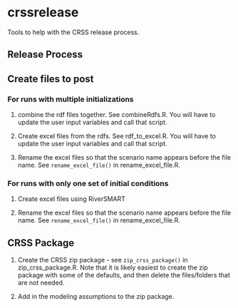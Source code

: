 # crssrelease

Tools to help with the CRSS release process.

## Release Process

## Create files to post

### For runs with multiple initializations

1. combine the rdf files together. See combineRdfs.R. You will have to update the user input variables and call that script. 

2. Create excel files from the rdfs. See rdf_to_excel.R. You will have to update the user input variables and call that script.

3. Rename the excel files so that the scenario name appears before the file name. See `rename_excel_file()` in rename_excel_file.R. 

### For runs with only one set of initial conditions

1. Create excel files using RiverSMART

2. Rename the excel files so that the scenario name appears before the file name. See `rename_excel_file()` in rename_excel_file.R. 

## CRSS Package

1. Create the CRSS zip package - see `zip_crss_package()` in zip_crss_package.R. Note that it is likely easiest to create the zip package with some of the defaults, and then delete the files/folders that are not needed.

2. Add in the modeling assumptions to the zip package. 
